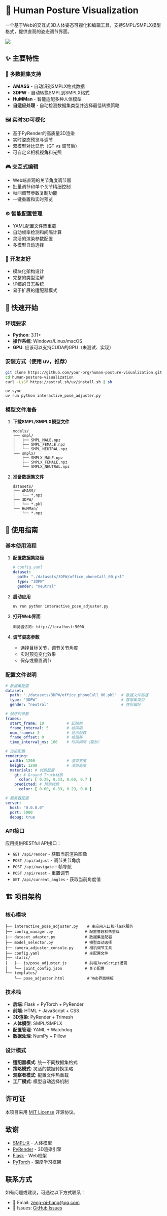 # 🧍 Human Posture Visualization

一个基于Web的交互式3D人体姿态可视化和编辑工具，支持SMPL/SMPLX模型格式，提供直观的姿态调节界面。

![](./img/homepage.png)

## ✨ 主要特性

### 🎯 **多数据集支持**

- **AMASS** - 自动识别SMPLX格式数据
- **3DPW** - 自动转换SMPL到SMPLX格式
- **HuMMan** - 智能适配多种人体模型
- **自适应处理** - 自动检测数据集类型并选择最佳转换策略

### 🖼️ **实时3D可视化**

- 基于PyRender的高质量3D渲染
- 实时姿态预览与调节
- 双模型对比显示（GT vs 调节后）
- 可自定义相机视角和光照

### 🎮 **交互式编辑**

- Web端直观的关节角度调节器
- 批量调节和单个关节精细控制
- 帧间调节参数复制功能
- 一键重置和实时预览

### ⚙️ **智能配置管理**

- YAML配置文件热重载
- 自动帧率检测和间隔计算
- 灵活的渲染参数配置
- 多模型自动选择

### 🔧 **开发友好**

- 模块化架构设计
- 完整的类型注解
- 详细的日志系统
- 易于扩展的适配器模式

## 🚀 快速开始

### 环境要求

- **Python**: 3.11+
- **操作系统**: Windows/Linux/macOS
- **GPU**: 应该可以支持CUDA的GPU（未测试、实现）

### 安装方式（使用 uv，推荐）

```bash
git clone https://github.com/your-org/human-posture-visualization.git
cd human-posture-visualization
curl -LsSf https://astral.sh/uv/install.sh | sh

uv sync
uv run python interactive_pose_adjuster.py
```

### 模型文件准备

1. **下载SMPL/SMPLX模型文件**

   ```
   models/
   ├── smpl/
   │   ├── SMPL_MALE.npz
   │   ├── SMPL_FEMALE.npz
   │   └── SMPL_NEUTRAL.npz
   └── smplx/
       ├── SMPLX_MALE.npz
       ├── SMPLX_FEMALE.npz
       └── SMPLX_NEUTRAL.npz
   ```

2. **准备数据集文件**

   ```
   datasets/
   ├── AMASS/
   │   └── *.npz
   ├── 3DPW/
   │   └── *.pkl
   └── HuMMan/
       └── *.npz
   ```

## 📖 使用指南

### 基本使用流程

1. **配置数据集路径**

   ```yaml
   # config.yaml
   dataset:
     path: "./datasets/3DPW/office_phoneCall_00.pkl"
     type: "3DPW"
     gender: "neutral"
   ```

2. **启动应用**

   ```bash
   uv run python interactive_pose_adjuster.py
   ```

3. **打开Web界面**

   ```
   浏览器访问: http://localhost:5000
   ```

4. **调节姿态参数**
   - 选择目标关节，调节关节角度
    - 实时预览变化效果
    - 保存或重置调节

### 配置文件说明

```yaml
# 数据集配置
dataset:
  path: "./datasets/3DPW/office_phoneCall_00.pkl"  # 数据文件路径
  type: "3DPW"                                     # 数据集类型
  gender: "neutral"                                # 性别偏好

# 帧序列参数
frames:
  start_frame: 10          # 起始帧
  frame_interval: 5        # 帧间隔
  num_frames: 3            # 显示帧数
  frame_offset: 0          # 帧偏移
  time_interval_ms: 100    # 时间间隔（毫秒）

# 渲染配置
rendering:
  width: 1200              # 渲染宽度
  height: 1200             # 渲染高度
  materials: # 材质配置
    gt: # Ground Truth材质
      color: [ 0.29, 0.33, 0.60, 0.7 ]
    predicted: # 预测材质
      color: [ 0.60, 0.33, 0.29, 0.8 ]

# 服务器配置
server:
  host: "0.0.0.0"
  port: 5000
  debug: true
```

### API接口

应用提供RESTful API接口：

- `GET /api/render` - 获取当前渲染图像
- `POST /api/adjust` - 调节关节角度
- `POST /api/navigate` - 帧导航
- `POST /api/reset` - 重置调节
- `GET /api/current_angles` - 获取当前角度值

## 🏗️ 项目架构

### 核心模块

```
├── interactive_pose_adjuster.py    # 主应用入口和Flask服务
├── config_manager.py              # 配置管理和热重载
├── dataset_adapter.py             # 数据集适配器
├── model_selector.py              # 模型自动选择
├── camera_adjuster_console.py     # 相机调节工具
├── config.yaml                    # 主配置文件
├── static/
│   ├── js/pose_adjuster.js        # 前端JavaScript逻辑
│   └── joint_config.json          # 关节配置
└── templates/
    └── pose_adjuster.html          # Web界面模板
```

### 技术栈

- **后端**: Flask + PyTorch + PyRender
- **前端**: HTML + JavaScript + CSS
- **3D渲染**: PyRender + Trimesh
- **人体模型**: SMPL/SMPLX
- **配置管理**: YAML + Watchdog
- **数据处理**: NumPy + Pillow

### 设计模式

- **适配器模式**: 统一不同数据集格式
- **策略模式**: 灵活的数据转换策略
- **观察者模式**: 配置文件热重载
- **工厂模式**: 模型自动选择机制

## 许可证

本项目采用 [MIT License](LICENSE) 开源协议。

## 致谢

- [SMPL-X](https://smpl-x.is.tue.mpg.de/) - 人体模型
- [PyRender](https://pyrender.readthedocs.io/) - 3D渲染引擎
- [Flask](https://flask.palletsprojects.com/) - Web框架
- [PyTorch](https://pytorch.org/) - 深度学习框架

## 联系方式

如有问题或建议，可通过以下方式联系：

- 📧 Email: [zeng-qi-hang@qq.com](mailto:zeng-qi-hang@qq.com)
- 🐛 Issues: [GitHub Issues](https://github.com/TullyMonster/human-posture-visualization/issues)
